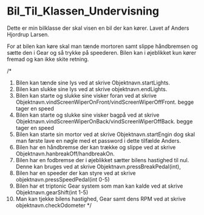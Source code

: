 # Bil_Til_Klassen_Undervisning
Dette er min bilklasse der skal visen en bil der kan kører.
Lavet af Anders Hjordrup Larsen. 



For at bilen kan køre skal man tænde mortoren samt slippe håndbremsen og sætte den i Gear og så trykke på speederen. 
Bilen kan i øjeblikket kun kører fremad og kan ikke skite retning. 



/*
1. Bilen kan tænde sine lys ved at skrive Objektnavn.startLights.  
2. Bilen kan slukke sine lys ved at skrive objektnavn.endLights.
3. Bilen kan starte og slukke sine visker foran ved at skrive Objektnavn.vindScreenWiperOnFront/vindScreenWiperOffFront. begge tager en speed 
4. Bilen kan starte og slukke sine visker bagpå ved at skrive Objektnavn.vindScreenWiperOnBack/vindScreenWiperOffBack. begge tager en speed 
5. Bilen kan starte sin mortor ved at skrive Objektnavn.startEngin dog skal man første lave en nøgle med et password i dette tilfælde Anders. 
6. Bilen har en håndbremse der kan trække og slippe ved at skrive Objektnavn.hanbreakOff/handbreakOn. 
7. Bilen har en fodbremse der i øjeblikket sætter bilens hastighed til nul. Denne kan bruges ved at skrive Objektnavn.pressBreakPedal(int), 
8. Bilen har en speeder der kan styre ved at skrive objektnavn.pressSpeedPedal(int 0-5) 
9. Bilen har et triptonic Gear system som man kan kalde ved at skrive Objektnavn.gearShift(int 1-5) 
10. Man kan tjekke bilens hastighed, Gear samt dens RPM ved at skrive objektnavn.checkOdometer
*/

